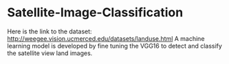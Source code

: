 # Satellite-Image-Classification
Here is the link to the dataset: http://weegee.vision.ucmerced.edu/datasets/landuse.html
A machine learning model is developed by fine tuning the VGG16 to detect and classify the satellite view land images.
